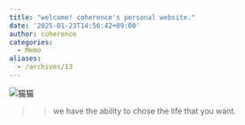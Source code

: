 ```yaml
---
title: "welcome! coherence's personal website."
date: '2025-01-23T14:56:42+09:00'
author: coherence
categories:
  - Memo
aliases:
  - /archives/13
---
```


![猫猫](/images/1737614396-wallhaven-6d7g2l.jpg)
> > we have the ability to chose the life that you want.
